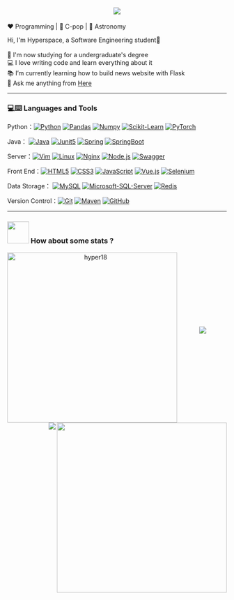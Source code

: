 <h1 align="center">
  <a href="https://git.io/typing-svg">
    <img src="https://readme-typing-svg.herokuapp.com/?lines=Hello,+There!+👋;This+is+Hyperspace...;Nice+to+meet+you!&center=true&size=28">
  </a>
</h1>


:heart: Programming | :black_heart: C-pop | :blue_heart: Astronomy

<p align="left">
  Hi, I'm Hyperspace, a Software Engineering student🌱
  <br><br>
  🔬 I'm now studying for a undergraduate's degree
  <br>
  💻 I love writing code and learn everything about it
  <br>
  📚 I’m currently learning how to build news website with Flask
  <br>
  💬 Ask me anything from <a href="https://github.com/hyper18/hyper18/issues" title="Issues">Here</a>
  <br>
</p>


------

### 💻:keyboard: Languages and Tools

Python：[![Python](https://img.shields.io/badge/-Python-black?style=flat&logo=python&link=https://github.com/Hyper18)](https://github.com/Hyper18) [![Pandas](https://img.shields.io/badge/-Pandas-150458?style=flat&logo=Pandas&link=https://github.com/Hyper18)](https://github.com/Hyper18) [![Numpy](https://img.shields.io/badge/-Numpy-purple?style=flat&logo=Numpy&logoColor=white&link=https://github.com/Hyper18)](https://github.com/Hyper18) [![Scikit-Learn](https://img.shields.io/badge/-Scikit_Learn-blue?style=flat&logo=scikitlearn&link=https://github.com/Hyper18)](https://github.com/Hyper18) [![PyTorch](https://img.shields.io/badge/-PyTorch-EE4C2C?style=flat&logo=PyTorch&logoColor=white&link=https://github.com/Hyper18)](https://github.com/Hyper18)

Java： [![Java](https://img.shields.io/badge/Java-darkorange?style=flat&logo=java&logoColor=white&link=https://github.com/Hyper18)](https://github.com/Hyper18) [![Junit5](https://img.shields.io/badge/-Junit5-orange?style=flat&logo=Junit5&logoColor=white&link=https://github.com/Hyper18)](https://github.com/Hyper18)  [![Spring](https://img.shields.io/badge/-Spring-red?style=flat&logo=spring&link=https://github.com/Hyper18)](https://github.com/Hyper18) [![SpringBoot](https://img.shields.io/badge/-Springboot-black?style=flat&logo=springboot&link=https://github.com/Hyper18)](https://github.com/Hyper18)

Server：[![Vim](https://img.shields.io/badge/-Vim-lightgrey?style=flat&logo=vim&link=https://github.com/Hyper18)](https://github.com/Hyper18) [![Linux](https://img.shields.io/badge/-Linux-white?style=flat&logo=Linux&link=https://github.com/Hyper18)](https://github.com/Hyper18) [![Nginx](https://img.shields.io/badge/-Nginx-black?style=flat&logo=Nginx&link=https://github.com/Hyper18)](https://github.com/Hyper18) [![Node.js](https://img.shields.io/badge/-Node.js-deepgreen?style=flat&logo=nodedotjs&logoColor=white&link=https://github.com/Hyper18)](https://github.com/Hyper18) [![Swagger](https://img.shields.io/badge/-Swagger-white?style=flat&logo=swagger&link=https://github.com/Hyper18)](https://github.com/Hyper18) 

Front End：[![HTML5](https://img.shields.io/badge/-HTML5-E34F26?style=flat&logo=html5&logoColor=white&link=https://github.com/Hyper18)](https://github.com/Hyper18) [![CSS3](https://img.shields.io/badge/-CSS3-1572B6?style=flat&logo=css3&link=https://github.com/Hyper18)](https://github.com/Hyper18) [![JavaScript](https://img.shields.io/badge/-JavaScript-black?style=flat&logo=javascript&link=https://github.com/Hyper18)](https://github.com/Hyper18)  [![Vue.js](https://img.shields.io/badge/-Vue.js-deepgreen?style=flat&logo=vuedotjs&logoColor=white&link=https://github.com/Hyper18)](https://github.com/Hyper18) [![Selenium](https://img.shields.io/badge/-Selenium-white?style=flat&logo=selenium&link=https://github.com/Hyper18)](https://github.com/Hyper18)  

Data Storage： [![MySQL](https://img.shields.io/badge/-MySQL-green?style=flat&logo=mysql&link=https://github.com/Hyper18)](https://github.com/Hyper18) [![Microsoft-SQL-Server](https://img.shields.io/badge/-Microsoft_SQL_Server-grey?style=flat&logo=microsoftsqlserver&link=https://github.com/Hyper18)](https://github.com/Hyper18) [![Redis](https://img.shields.io/badge/-Redis-blue?style=flat&logo=redis&link=https://github.com/Hyper18)](https://github.com/Hyper18)

Version Control：[![Git](https://img.shields.io/badge/-Git-white?style=flat&logo=git&link=https://github.com/Hyper18)](https://github.com/Hyper18) [![Maven](https://img.shields.io/badge/Maven-C71A36?style=flat&logo=apache-maven&link=https://github.com/Hyper18)](https://github.com/Hyper18) [![GitHub](https://img.shields.io/badge/-GitHub-181717?style=flat&logo=github&link=https://github.com/Hyper18)](https://github.com/Hyper18)

------



### <img src="https://media.giphy.com/media/VgCDAzcKvsR6OM0uWg/giphy.gif" width="50"> How about some stats ?

<p align=center>
  <div align=center>
    <a href="https://github.com/denvercoder1/github-readme-streak-stats" title="Go to Source">
      <img align="left" width=390 src="https://github-readme-streak-stats.herokuapp.com/?user=hyper18&theme=tokyonight&border=61dafb&hide_border=true" alt="hyper18" />
    </a>
    <a href="https://github.com/anuraghazra/github-readme-stats" title="Go to Source">
      <img align="right" width=390 src="https://github-readme-stats.vercel.app/api?username=hyper18&show_icons=true&theme=tokyonight&border_color=61dafb&hide_border=true" />
    </a>
  </div>
  <br><br><br><br><br><br><br><br><br>
  <br>
  <div align="center"> <img src="https://hyper18.herokuapp.com/graph?username=hyper18&theme=react-dark" /> </div>
</p>

<img align="right" src="https://visitor-badge.laobi.icu/badge?page_id=hyper18.hyper18">
